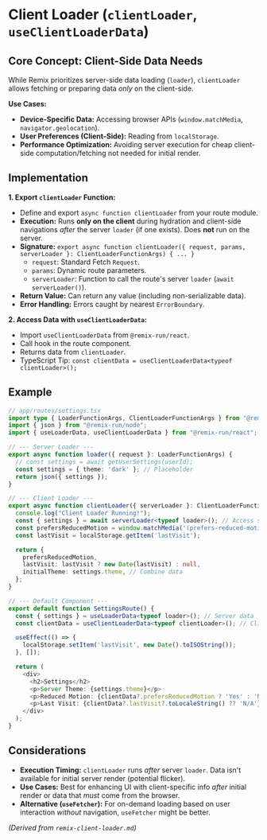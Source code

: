 # Client Loader (`clientLoader`, `useClientLoaderData`)

## Core Concept: Client-Side Data Needs

While Remix prioritizes server-side data loading (`loader`), `clientLoader` allows fetching or preparing data *only* on the client-side.

**Use Cases:**

*   **Device-Specific Data:** Accessing browser APIs (`window.matchMedia`, `navigator.geolocation`).
*   **User Preferences (Client-Side):** Reading from `localStorage`.
*   **Performance Optimization:** Avoiding server execution for cheap client-side computation/fetching not needed for initial render.

## Implementation

**1. Export `clientLoader` Function:**

*   Define and export `async function clientLoader` from your route module.
*   **Execution:** Runs **only on the client** during hydration and client-side navigations *after* the server `loader` (if one exists). Does **not** run on the server.
*   **Signature:** `export async function clientLoader({ request, params, serverLoader }: ClientLoaderFunctionArgs) { ... }`
    *   `request`: Standard Fetch `Request`.
    *   `params`: Dynamic route parameters.
    *   `serverLoader`: Function to call the route's server `loader` (`await serverLoader()`).
*   **Return Value:** Can return any value (including non-serializable data).
*   **Error Handling:** Errors caught by nearest `ErrorBoundary`.

**2. Access Data with `useClientLoaderData`:**

*   Import `useClientLoaderData` from `@remix-run/react`.
*   Call hook in the route component.
*   Returns data from `clientLoader`.
*   TypeScript Tip: `const clientData = useClientLoaderData<typeof clientLoader>();`

## Example

```typescript
// app/routes/settings.tsx
import type { LoaderFunctionArgs, ClientLoaderFunctionArgs } from "@remix-run/node";
import { json } from "@remix-run/node";
import { useLoaderData, useClientLoaderData } from "@remix-run/react";

// --- Server Loader ---
export async function loader({ request }: LoaderFunctionArgs) {
  // const settings = await getUserSettings(userId);
  const settings = { theme: 'dark' }; // Placeholder
  return json({ settings });
}

// --- Client Loader ---
export async function clientLoader({ serverLoader }: ClientLoaderFunctionArgs) {
  console.log("Client Loader Running!");
  const { settings } = await serverLoader<typeof loader>(); // Access server data
  const prefersReducedMotion = window.matchMedia('(prefers-reduced-motion: reduce)').matches;
  const lastVisit = localStorage.getItem('lastVisit');

  return {
    prefersReducedMotion,
    lastVisit: lastVisit ? new Date(lastVisit) : null,
    initialTheme: settings.theme, // Combine data
  };
}

// --- Default Component ---
export default function SettingsRoute() {
  const { settings } = useLoaderData<typeof loader>(); // Server data
  const clientData = useClientLoaderData<typeof clientLoader>(); // Client data

  useEffect(() => {
    localStorage.setItem('lastVisit', new Date().toISOString());
  }, []);

  return (
    <div>
      <h2>Settings</h2>
      <p>Server Theme: {settings.theme}</p>
      <p>Reduced Motion: {clientData?.prefersReducedMotion ? 'Yes' : 'No'}</p>
      <p>Last Visit: {clientData?.lastVisit?.toLocaleString() ?? 'N/A'}</p>
    </div>
  );
}
```

## Considerations

*   **Execution Timing:** `clientLoader` runs *after* server `loader`. Data isn't available for initial server render (potential flicker).
*   **Use Cases:** Best for enhancing UI with client-specific info *after* initial render or data that *must* come from the browser.
*   **Alternative (`useFetcher`):** For on-demand loading based on user interaction *without* navigation, `useFetcher` might be better.

*(Derived from `remix-client-loader.md`)*